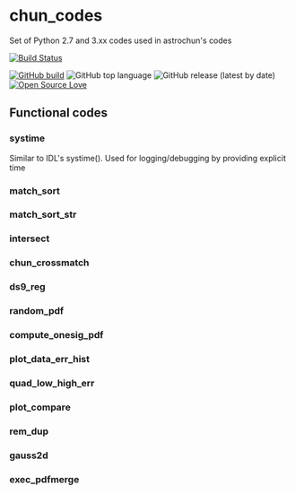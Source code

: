 # chun_codes
Set of Python 2.7 and 3.xx codes used in astrochun's codes

[![Build Status](https://travis-ci.com/astrochun/chun_codes.svg?branch=master)](https://travis-ci.com/astrochun/chun_codes)

[![GitHub build](https://github.com/astrochun/chun_codes/workflows/Python%20package/badge.svg?branch=feature/gh_actions_build_test)](https://github.com/astrochun/chun_codes/actions?query=workflow%3A%22Python+package%22)
![GitHub top language](https://img.shields.io/github/languages/top/astrochun/chun_codes)
![GitHub release (latest by date)](https://img.shields.io/github/v/release/astrochun/chun_codes)
[![Open Source Love](https://badges.frapsoft.com/os/mit/mit.svg?v=102)](https://github.com/ellerbrock/open-source-badge/)

## Functional codes

### systime
Similar to IDL's systime().  Used for logging/debugging by providing explicit time

### match_sort

### match_sort_str

### intersect

### chun_crossmatch

### ds9_reg

### random_pdf

### compute_onesig_pdf

### plot_data_err_hist

### quad_low_high_err

### plot_compare

### rem_dup

### gauss2d

### exec_pdfmerge
